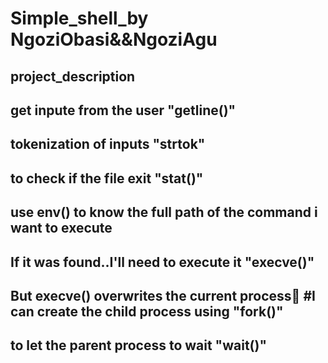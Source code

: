 # Simple_shell_by NgoziObasi&&NgoziAgu

## project_description

## get inpute from the user "getline()"

## tokenization of inputs "strtok"

## to check if the file exit "stat()"

## use env() to know the full path of the command i want to execute

## If it was found..I'll need to execute it "execve()"

## But execve() overwrites the current process🥹 #I can create the child process using "fork()"

## to let the parent process to wait "wait()"
